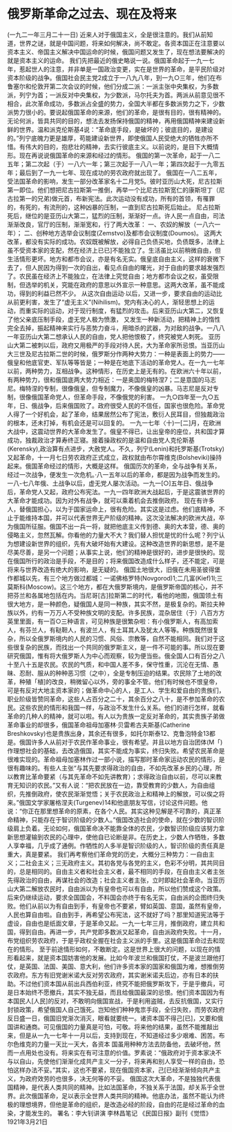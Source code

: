 # 俄罗斯革命之过去、现在及将来
(一九二一年三月二十一日)
近来人对于俄国主义，全是很注意的。我们从前知道，世界之谜，就是中国问题，将来如何解决，尚不敢定。各资本国正在注意要以资本主义、帝国主义解决中国运命的时候，俄国问题又发生了，现在想法要解决的就是资本主义的运命。
我们先把最近的俄史略说一说。俄国革命起于一九一七年，惹起世人的注意，并非单是一国政治变更，实在是世界的革命，是平民阶级对资本阶级的战争。俄国社会民主党2成立于一八九八年，到一九○三年，他们在布鲁塞尔和伦敦开第二次会议的时候，他们分成二派：一派主张中央集权，为多数派，列宁为首；一派反对中央集权，为少数派，马尔托夫为首。两派从前意见很不相合，此次革命成功，多数派占全盛的势力，全国大半都在多数派势力之下，少数派势力很小的。要说起俄国革命的来源，他们的革命，是很有目的，很有精神的。无论何派，皆具共同的目的，想法去发扬保持俄国的精神，再用俄国精神来建设新鲜的世界。温和派克伦斯基4说：“革命底手段，是破坏的；彼底目的，是建设的。”列宁底魄力更是雄厚，苟能建设新世界，即使俄国人民受绝大的牺牲亦所不惜。有伟大的目的，抱悲壮的精神，去实行彼底主义。以前说的，是目下大概情形。现在再说说俄国革命的来源和经过的情形。
俄国的第一次革命，起于一八二五年；第二次起（于）一八六一年；第三次起于一八八一年；第四次起于一九零五年；最后到了一九一七年、现在成功的劳农政府就出现了。
俄国在一八二五年，受法国革命的影响，发生一部分改革家名十二月党5。彼时亚历山大死，尼古拉斯第一即位。他们想把尼古拉斯第一推倒，再举一个比尼古拉斯宽仁的康斯坦丁（尼古拉第一的兄弟)做元首，布新宪法。此次运动没有成功，所有的首领，有罹罪的，有死的，有流刑的，这种凶暴的压制，一直到尼古拉斯死后始止。
尼占拉斯死后，继位的是亚历山大第二，猛烈的压制，渐渐好一点。许人民一点自由，司法渐渐改良，官厅的压制，渐渐宽和，行了两大改革：
一、农奴的解放（一八六一年）；
二、创种地方选举会议制度(Zemstvo)及都市会议制度(Doumos)。
这两大改革，都没有实际的成功。农奴既被解放，必得自己负债买地，负债既多，法律上虽不受资本家的支配，然在经济上已已]不能独立了。生活虽比以前稍微自由，但生活情形更坏。地方和都市会议，亦是有名无实。俄皇底自由主义，这样的衰微下去了，但人民因为得到一次的自出，看见点自由的曙光，对于自由的要求越发强烈了。农民虽在经济上不能独立，在法律上究觉自由；地方都市会议之权，虽受限制，但选举的机关，究能在政府的意思以外宣示一种意思。这两大改革，虽不能成功，得到的利益已然不少。
从这次自由运动·以后，又进一步，要求自由的运动比从前更利害，发生了“虚无主义”(Nihilism)。党内有决心的人，渐轻思想上的运动，而重实际的运动，对于现行制度，有猛烈的攻击。后来亚历山大第二，又恢复了他父亲底压制手段，虚无党人极为愤激，
又发生一种新活动，把精神上的惰性完全去掉，振起精神来实行与恶势力奋斗，用暗杀的武器，为对敌的战争。一八八一年亚历山大第二想承认人民的自由，党人把他恨极了，终究被党人刺死。
亚历山大第二被刺以后，政府又用极严的手段对待人民，大为革命家所忌恨。当亚历山大三世及尼古拉斯二世的时候，俄罗斯分作两种大势力：一种是表面上的势力——俄皇和他底官吏、军队等等皆是；一种是在地底下活动的革命党人。在一九一七年以前，两种势力，互相战争。这种情形，在历史上是无有的。在欧洲六十年以前，有两种势力，很和俄国底两大势力相近：一是奥国的梅特涅7；二是意国的马志尼。梅特涅的专制，很像俄皇，但专制魔力，不像俄皇的凶暴。马志尼是反对专制，很像俄国革命党人，但革命手段，不像俄党的利害。
一九○四年至一九○五年，日、俄战争，后来俄国败了。政府很受人民的不信任，国家也很危险。革命党人得了一个好机会，起了革命，结果居然公布了宪法，敷衍人民耳目，但独裁政治的根本，还未打掉，有机会还是可以回复的。
一九一七年〈十)一[二]月，在欧洲大战中，这震动世界的大革命发生了。俄皇不得已，让出皇帝的座位，共和国才算成功，独裁政治才算寿终正寝。接着操政权的是温和自由党人克伦斯基(Kerensky),政治算有点进步，大赦党人。不久，列宁(Lenin)和托罗斯基(Trotsky)又起革命，十一月七日劳农政府正式成立，政权就由布尔霄维克(Bolsheviki)操持起来。俄国革命经过的情形，大概是这样。
俄国历次的革命，全与战争有关系，经过一次战争，便发生一次危机。·八一五年以后的革命，都是因为战争而发生的。一八-七八年俄、土战争以后，虚无党人屡次活动。一九一[○]五年日、俄战争后，革命党人又起，政府公布宪法。一九一四年欧洲大战起后，于是这震骇世界的大革命才能成功。因为对外有战争，就可以乘着机会去推倒政府。
现在有许多人，替俄国担心，以为于国家运命上，很有危险。其实这是过虑。他们底精神，不止于能维持本国，并可以代表世界无产阶级的精神。这次没法解决的欧洲大战，卒为俄国所征服。俄国不出一兵一将，就把他底主义传到德、奥的大本营，德、奥的侵略主义，忽然瓦解。你看他的力量大不大？我们替人担忧是忧的什么呢？列宁认为想建设新世界的组织，先有大破坏始有大建设。这种改造世界的新思想，是不是尽美尽善，是另一个问题；从事实上说，他们的精神是很好的，进步是很快的。现在俄国所行的政治是手段，不是目的；将来俄国改造成什么样子，还不能定，可是将来与世界改造有绝大的影响，是无疑的。
俄国土地很大，旧俄在未用圣彼得堡作都城以先，有三个地方做过都城：一诺佛格罗特(Novgorod)1;二几富(Kief)1l;三莫斯科(Moscow)。这三个地方，都在大俄罗斯境内，是俄罗斯帝国的核心，并不把芬兰和各属地包括在内。当尼哥[古]拉斯第二的时代，看他的地图，俄国领土有很大地方，是一种颜色，疑俄国人是同一种族，其实不然，是极复杂的。斯拉夫种族以外，约有一万万人不受种族文明的支配。许多民族，混杂居住（于）八百方方英里里面，有一百○三种语言，可见种族是很繁杂啦：有小俄罗斯人，有高加索人，有芬兰人，有鞑靼人，有波兰人，有土耳其人及犹太人等等。种族既然很复杂，所以全俄罗斯境内的人民的习惯、风俗、宗教等，自然不能相同。我们对于这些很复杂的民族，而找出一个共同的俄罗斯主义，是一件不可能的事。所以现在要研究俄国，惟有将大俄罗斯人为中心而观察，较为便当些。俄全国人口有百分之八十至八十五是农民。农民的气质，和中国人差不多，保守性重，沉沦在无情、愚昧、忍耐、服从的种种恶习惯（之中），全是专制压迫的结果。农民除了土地的改革，种殖「植]的改良，稍微留心以外，旁的事全不管。他们有时候也不恨皇帝，可是有反对大地主资本家的；做革命中心的人，是工人、学生和爱自由的贵族们，职业阶级皆赞同革命，这些人占百分之二十，其余百分之八十，是不参加革命的农民。这些农民的情形和我国一样，与政治不发生什么关系。他们的进行怎样，就看革命的几种人的精神，就可以啦。有人以为贵族一定反对革命的，其实贵族子弟做革命事业的却很多，俄国革命祖母加塞林·贝雷希古夫斯基(Catherine Breshkovsky)也是贵族出身，其余还有很多，如托尔斯泰12、克鲁泡特金13都是。俄国许多人从前对于农民作革命事业，很有希望。并且以地方自治团体(M「)作理想社会的基础，去改造俄国，其实不能成为事实，终归失败。希望农民革命是很难实现的。革命祖母加塞林作过一部小说，描写那时革命家运动农民的情形，是很有趣味的。有些人主张“与其先要求得政治的自由，不如先改革乡民的心理，所以教育比革命要紧（与其先革命不如先讲教育）；求得政治自由以前，尽可以来教育无知识的农民。”又有人说：“把农民放在一边，靠受教育的少数人，为自由组织，先推倒政府，使农民渐渐觉悟；关于农民政治上和精神上的解放，可以俟之将来。”俄国文学家屠格涅夫(Turgenev)14和他底朋友写信，讨论这件问题。他说：“你正在那里想革命的原素，在各个人民。其实这种见解是不可靠的，真正革命精神，只能存在于智识阶级的少数人。”俄国改造社会的使命，就在少数的智识阶级肩上负着。无论如何，俄国革命决不能靠全体的农民，少数智识阶级应该努力拿新思想灌输到农民的心理中，使他自已论断是非。在历史上，少数人作牺牲，多数人享幸福，几乎成了通例。作牺性的人多半是智识阶级的人，智识阶级的责任真是重大，真是要紧。
我们再考察他们革命党的历史，大概分三种势力：一自由主义；二社会主义；三无政府主义。其初各党与各党的主义，色彩不分明，其共同目的，总是相同的。自由主义者和社会主义者，最不相同的手段，在自由主义者主张先得政治的自由，再谋社会的改造；社会主义者主张，立时即起社会革命。当亚历山大第二解放农民时，自由派以为有皇帝也可以有自由，所以他们赞成这个政策。后来仍继续运动，要求全国国会，不料国会亦终于有名无实，自由派的企图终归失败。他们从前以为有自由到手，有皇帝也不要紧，臂如英国、意国，虽然有皇帝，人民也算自由啦。自由到手，再希望公布宪法，这不就好了吗？那里知道宪法等于虚设，自由也是纸面文章，于是革命又起。一九一七年三月，推倒政府，建立共和国，得到自由。再进一步，共产党即多数派又起革命，自由派政府失败。十一月，布党组织劳农政府，于是乎政权全握在社会主义派的手里。这是俄国革命过去和现在的情形。
至于前途情形如何，不敢断定。这是世界上很大的问题，以现在的情形看起来，就是资本国妨害他的发展。比如今年波兰和俄国打仗，不是波兰跟他打仗，是英国、法国、美国、意大利，他们许多资本家的国家和俄国为难，想推倒劳农政府。东方有旧党谢米诺大反对劳农政府，其实谢米诺夫后边，亦有日本的扶助。不过他们资本国从前出兵西伯利亚，终究不能把俄罗斯攻下，于是乎撤兵，可是日本始终不愿撤兵，其实不独无益，而且给俄国最深的忌恨。他们资本国因为有本国民人[人民]的反对，不敢明向俄国宣战，于是利用盗贼，去反抗俄国，又实行封锁政策，希望俄国人自己饿死。岂知他们种种鬼祟手段，全归失败，而劳农政府反日盛一日，俄国旧党渐次消灭，眼看就要统一。诸资本国不得己[已]，又要和俄国讲和通商。可见俄国的力量真是可怕，可敬。将来他的结果，虽然不能推敲出来，但是从一九一七年十一月以后，支持到现在，不知道经过多少艰难、困苦。布尔色维克的力量一天比一天大，各资本
国虽用种种方法去防备他，去破坏他，然而一点用处也没有。将来实在有可注意的价值。罗素说：“俄政府对于资本家决不与以自山，先使他们渐渐化成共产主义一分子，将来再和别人享受一样的自由，恐怕这样办法不妥。”其实，这也不要紧，现在俄国资本家，己[已经渐渐倾向共产主义，为政府效劳的也很多，决无何等的不妥。
俄国这次大革命，不是独独代表俄国精神，是代表人类共同的精神。比如法国革命，不独关系于法国，却关系于全世界。此次俄国革命，足以表示全世界人类共同的精神。他底办法，虽然不能认为终极的理想境界，但他是革命的组织，是改造必经的阶段，自由的花是经过革命的血染，才能发生的。
署名：李大钊讲演
李林昌笔记
《民国日报》副刊《觉悟》
1921年3月21日

